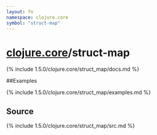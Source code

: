 ```yaml
---
layout: fn
namespace: clojure.core
symbol: "struct-map"
---
```


# [clojure.core](../)/struct-map

{% include 1.5.0/clojure.core/struct_map/docs.md %}

##Examples

{% include 1.5.0/clojure.core/struct_map/examples.md %}
## Source
{% include 1.5.0/clojure.core/struct_map/src.md %}

